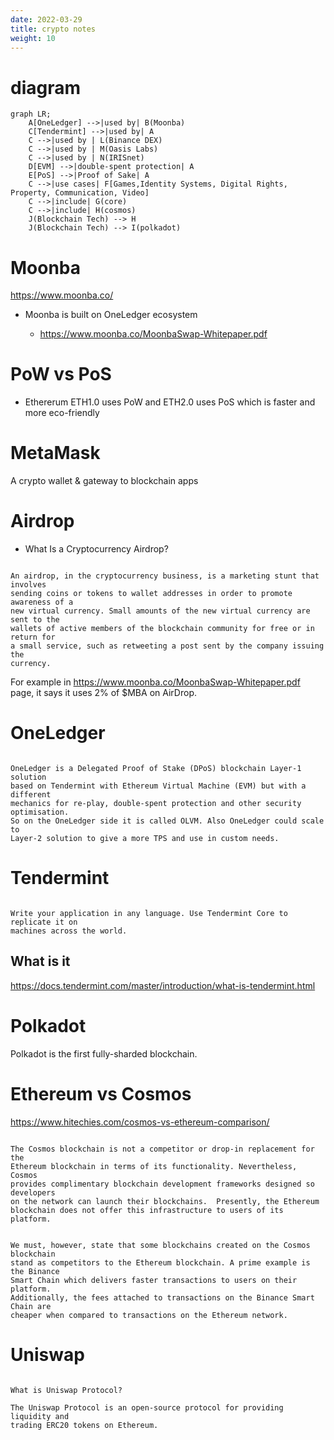 ```yaml
---
date: 2022-03-29
title: crypto notes 
weight: 10
---
```


# diagram

```mermaid
graph LR;
    A[OneLedger] -->|used by| B(Moonba)
    C[Tendermint] -->|used by| A
    C -->|used by | L(Binance DEX)
    C -->|used by | M(Oasis Labs)
    C -->|used by | N(IRISnet)
    D[EVM] -->|double-spent protection| A
    E[PoS] -->|Proof of Sake| A
    C -->|use cases| F[Games,Identity Systems, Digital Rights, Property, Communication, Video]
    C -->|include| G(core)
    C -->|include| H(cosmos)
    J(Blockchain Tech) --> H
    J(Blockchain Tech) --> I(polkadot)
```


# Moonba 

https://www.moonba.co/

- Moonba is built on OneLedger ecosystem

    - https://www.moonba.co/MoonbaSwap-Whitepaper.pdf

# PoW vs PoS

- Ethererum ETH1.0 uses PoW and ETH2.0 uses PoS which is faster and
  more eco-friendly

# MetaMask 

A crypto wallet & gateway to blockchain apps

# Airdrop

- What Is a Cryptocurrency Airdrop?
```

An airdrop, in the cryptocurrency business, is a marketing stunt that involves
sending coins or tokens to wallet addresses in order to promote awareness of a
new virtual currency. Small amounts of the new virtual currency are sent to the
wallets of active members of the blockchain community for free or in return for
a small service, such as retweeting a post sent by the company issuing the
currency.

```

For example in https://www.moonba.co/MoonbaSwap-Whitepaper.pdf page, it says it
uses 2% of $MBA on AirDrop.

# OneLedger

```

OneLedger is a Delegated Proof of Stake (DPoS) blockchain Layer-1 solution
based on Tendermint with Ethereum Virtual Machine (EVM) but with a different
mechanics for re-play, double-spent protection and other security optimisation.
So on the OneLedger side it is called OLVM. Also OneLedger could scale to
Layer-2 solution to give a more TPS and use in custom needs.

```

# Tendermint


```

Write your application in any language. Use Tendermint Core to replicate it on
machines across the world.

```
## What is it

https://docs.tendermint.com/master/introduction/what-is-tendermint.html

# Polkadot

Polkadot is the first fully-sharded blockchain.

# Ethereum vs Cosmos

https://www.hitechies.com/cosmos-vs-ethereum-comparison/

```

The Cosmos blockchain is not a competitor or drop-in replacement for the
Ethereum blockchain in terms of its functionality. Nevertheless, Cosmos
provides complimentary blockchain development frameworks designed so developers
on the network can launch their blockchains.  Presently, the Ethereum
blockchain does not offer this infrastructure to users of its platform.

```


```

We must, however, state that some blockchains created on the Cosmos blockchain
stand as competitors to the Ethereum blockchain. A prime example is the Binance
Smart Chain which delivers faster transactions to users on their platform.
Additionally, the fees attached to transactions on the Binance Smart Chain are
cheaper when compared to transactions on the Ethereum network.

```
# Uniswap

```

What is Uniswap Protocol?

The Uniswap Protocol is an open-source protocol for providing liquidity and
trading ERC20 tokens on Ethereum. 

```
